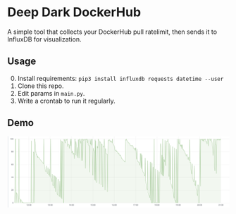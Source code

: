 # Deep Dark DockerHub

A simple tool that collects your DockerHub pull ratelimit, then sends it to InfluxDB for visualization.


## Usage

0. Install requirements: `pip3 install influxdb requests datetime --user`
1. Clone this repo.
2. Edit params in `main.py`.
3. Write a crontab to run it regularly.

## Demo

![](./demo.png)

